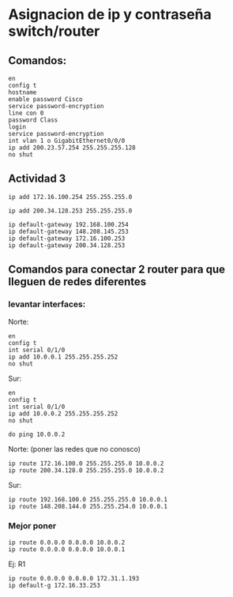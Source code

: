 # Asignacion de ip y contraseña switch/router
## Comandos:
```
en
config t
hostname
enable password Cisco
service password-encryption
line con 0
password Class
login
service password-encryption
int vlan 1 o GigabitEthernet0/0/0
ip add 200.23.57.254 255.255.255.128
no shut
```

## Actividad 3
```
ip add 172.16.100.254 255.255.255.0
```
```
ip add 200.34.128.253 255.255.255.0
```
```
ip default-gateway 192.168.100.254
ip default-gateway 148.208.145.253
ip default-gateway 172.16.100.253
ip default-gateway 200.34.128.253
```

## Comandos para conectar 2 router para que lleguen de redes diferentes

### levantar interfaces:
Norte:
```
en
config t
int serial 0/1/0
ip add 10.0.0.1 255.255.255.252
no shut
```
Sur:
```
en
config t
int serial 0/1/0
ip add 10.0.0.2 255.255.255.252
no shut
```
```
do ping 10.0.0.2
```
Norte:
(poner las redes que no conosco)
```
ip route 172.16.100.0 255.255.255.0 10.0.0.2
ip route 200.34.128.0 255.255.255.0 10.0.0.2
```
Sur:
```
ip route 192.168.100.0 255.255.255.0 10.0.0.1
ip route 148.208.144.0 255.255.254.0 10.0.0.1
```
### Mejor poner
```
ip route 0.0.0.0 0.0.0.0 10.0.0.2
ip route 0.0.0.0 0.0.0.0 10.0.0.1
```

Ej: R1
```
ip route 0.0.0.0 0.0.0.0 172.31.1.193
ip default-g 172.16.33.253
```